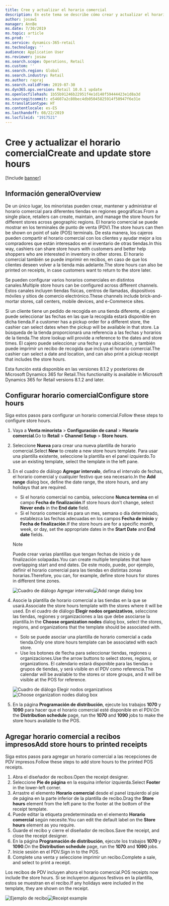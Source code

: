 ```yaml
---
title: Cree y actualizar el horario comercial
description: En este tema se describe cómo crear y actualizar el horario comercial en Retail Headquarters.
author: josaw1
manager: AnnBe
ms.date: 7/30/2019
ms.topic: article
ms.prod: ''
ms.service: dynamics-365-retail
ms.technology: ''
audience: Application User
ms.reviewer: josaw
ms.search.scope: Operations, Retail
ms.custom: ''
ms.search.region: Global
ms.search.industry: Retail
ms.author: rapraj
ms.search.validFrom: 2019-07-30
ms.dyn365.ops.version: Retail 10.0.1 update
ms.openlocfilehash: 1b55b91246b22951f4e1d148f59444423e1d8a3d
ms.sourcegitcommit: e54607a2c80bec4db05045825914f50947f6e31e
ms.translationtype: HT
ms.contentlocale: es-ES
ms.lasthandoff: 08/22/2019
ms.locfileid: "1917521"
---
```

# <a name="create-and-update-store-hours"></a><span data-ttu-id="b8428-103">Cree y actualizar el horario comercial</span><span class="sxs-lookup"><span data-stu-id="b8428-103">Create and update store hours</span></span>

[!include [banner](../../includes/banner.md)]

## <a name="overview"></a><span data-ttu-id="b8428-104">Información general</span><span class="sxs-lookup"><span data-stu-id="b8428-104">Overview</span></span>

<span data-ttu-id="b8428-105">De un único lugar, los minoristas pueden crear, mantener y administrar el horario comercial para diferentes tiendas en regiones geográficas.</span><span class="sxs-lookup"><span data-stu-id="b8428-105">From a single place, retailers can create, maintain, and manage the store hours for different stores across geographic regions.</span></span> <span data-ttu-id="b8428-106">El horario comercial se puede mostrar en los terminales de punto de venta (PDV).</span><span class="sxs-lookup"><span data-stu-id="b8428-106">The store hours can then be shown on point of sale (POS) terminals.</span></span> <span data-ttu-id="b8428-107">De esta manera, los cajeros pueden compartir el horario comercial con los clientes y ayudar mejor a los compradores que están interesados en el inventario de otras tiendas.</span><span class="sxs-lookup"><span data-stu-id="b8428-107">In this way, cashiers can share store hours with customers and better help shoppers who are interested in inventory in other stores.</span></span> <span data-ttu-id="b8428-108">El horario comercial también se puede imprimir en recibos, en caso de que los clientes deseen volver a la tienda más adelante.</span><span class="sxs-lookup"><span data-stu-id="b8428-108">The store hours can also be printed on receipts, in case customers want to return to the store later.</span></span>

<span data-ttu-id="b8428-109">Se pueden configurar varios horarios comerciales en distintos canales.</span><span class="sxs-lookup"><span data-stu-id="b8428-109">Multiple store hours can be configured across different channels.</span></span> <span data-ttu-id="b8428-110">Estos canales incluyen tiendas físicas, centros de llamadas, dispositivos móviles y sitios de comercio electrónico.</span><span class="sxs-lookup"><span data-stu-id="b8428-110">These channels include brick-and-mortar stores, call centers, mobile devices, and e-Commerce sites.</span></span>

<span data-ttu-id="b8428-111">Si un cliente tiene un pedido de recogida en una tienda diferente, el cajero puede seleccionar las fechas en las que la recogida estará disponible en dicha tienda.</span><span class="sxs-lookup"><span data-stu-id="b8428-111">If a customer has a pickup order for a different store, the cashier can select dates when the pickup will be available in that store.</span></span> <span data-ttu-id="b8428-112">La búsqueda de la tienda proporcionará una referencia a las fechas y horarios de la tienda.</span><span class="sxs-lookup"><span data-stu-id="b8428-112">The store lookup will provide a reference to the dates and store times.</span></span> <span data-ttu-id="b8428-113">El cajero puede seleccionar una fecha y una ubicación, y también puede imprimir un recibo de recogida que incluya el horario comercial.</span><span class="sxs-lookup"><span data-stu-id="b8428-113">The cashier can select a date and location, and can also print a pickup receipt that includes the store hours.</span></span>

<span data-ttu-id="b8428-114">Esta función está disponible en las versiones 8.1.2 y posteriores de Microsoft Dynamics 365 for Retail.</span><span class="sxs-lookup"><span data-stu-id="b8428-114">This functionality is available in Microsoft Dynamics 365 for Retail versions 8.1.2 and later.</span></span>

## <a name="configure-store-hours"></a><span data-ttu-id="b8428-115">Configurar horario comercial</span><span class="sxs-lookup"><span data-stu-id="b8428-115">Configure store hours</span></span>

<span data-ttu-id="b8428-116">Siga estos pasos para configurar un horario comercial.</span><span class="sxs-lookup"><span data-stu-id="b8428-116">Follow these steps to configure store hours.</span></span>

1. <span data-ttu-id="b8428-117">Vaya a **Venta minorista** \> **Configuración de canal** \> **Horario comercial**.</span><span class="sxs-lookup"><span data-stu-id="b8428-117">Go to **Retail** \> **Channel Setup** \> **Store hours**.</span></span>
2. <span data-ttu-id="b8428-118">Seleccione **Nueva** para crear una nueva plantilla de horario comercial.</span><span class="sxs-lookup"><span data-stu-id="b8428-118">Select **New** to create a new store hours template.</span></span> <span data-ttu-id="b8428-119">Para usar una plantilla existente, seleccione la plantilla en el panel izquierdo.</span><span class="sxs-lookup"><span data-stu-id="b8428-119">To use an existing template, select the template in the left pane.</span></span>
3. <span data-ttu-id="b8428-120">En el cuadro de diálogo **Agregar intervalo**, defina el intervalo de fechas, el horario comercial y cualquier festivo que sea necesario.</span><span class="sxs-lookup"><span data-stu-id="b8428-120">In the **Add range** dialog box, define the date range, the store hours, and any holidays that are required.</span></span>

    - <span data-ttu-id="b8428-121">Si el horario comercial no cambia, seleccione **Nunca termina** en el campo **Fecha de finalización**.</span><span class="sxs-lookup"><span data-stu-id="b8428-121">If store hours don't change, select **Never ends** in the **End date** field.</span></span>
    - <span data-ttu-id="b8428-122">Si el horario comercial es para un mes, semana o día determinado, establezca las fechas adecuadas en los campos **Fecha de inicio** y **Fecha de finalización**.</span><span class="sxs-lookup"><span data-stu-id="b8428-122">If the store hours are for a specific month, week, or day, set the appropriate dates in the **Start Date** and **End date** fields.</span></span>

    > [!NOTE]
    > <span data-ttu-id="b8428-123">Puede crear varias plantillas que tengan fechas de inicio y de finalización solapadas.</span><span class="sxs-lookup"><span data-stu-id="b8428-123">You can create multiple templates that have overlapping start and end dates.</span></span> <span data-ttu-id="b8428-124">De este modo, puede, por ejemplo, definir el horario comercial para las tiendas en distintas zonas horarias.</span><span class="sxs-lookup"><span data-stu-id="b8428-124">Therefore, you can, for example, define store hours for stores in different time zones.</span></span>

    <span data-ttu-id="b8428-125">![Cuadro de diálogo Agregar intervalo](../dev-itpro/media/Storehours1.png "Cuadro de diálogo Agregar intervalo")</span><span class="sxs-lookup"><span data-stu-id="b8428-125">![Add range dialog box](../dev-itpro/media/Storehours1.png "Add range dialog box")</span></span>

4. <span data-ttu-id="b8428-126">Asocie la plantilla de horario comercial a las tiendas en la que se usará.</span><span class="sxs-lookup"><span data-stu-id="b8428-126">Associate the store hours template with the stores where it will be used.</span></span> <span data-ttu-id="b8428-127">En el cuadro de diálogo **Elegir nodos organizativos**, seleccione las tiendas, regiones y organizaciones a las que debe asociarse la plantilla.</span><span class="sxs-lookup"><span data-stu-id="b8428-127">In the **Choose organization nodes** dialog box, select the stores, regions, and organizations that the template should be associated with.</span></span>

    - <span data-ttu-id="b8428-128">Solo se puede asociar una plantilla de horario comercial a cada tienda.</span><span class="sxs-lookup"><span data-stu-id="b8428-128">Only one store hours template can be associated with each store.</span></span>
    - <span data-ttu-id="b8428-129">Use los botones de flecha para seleccionar tiendas, regiones u organizaciones.</span><span class="sxs-lookup"><span data-stu-id="b8428-129">Use the arrow buttons to select stores, regions, or organizations.</span></span> <span data-ttu-id="b8428-130">El calendario estará disponible para las tiendas o grupos de tiendas, y será visible en el PDV como referencia.</span><span class="sxs-lookup"><span data-stu-id="b8428-130">The calendar will be available to the stores or store groups, and it will be visible at the POS for reference.</span></span>

    <span data-ttu-id="b8428-131">![Cuadro de diálogo Elegir nodos organizativos](../dev-itpro/media/Storehours2.png "Cuadro de diálogo Elegir nodos organizativos")</span><span class="sxs-lookup"><span data-stu-id="b8428-131">![Choose organization nodes dialog box](../dev-itpro/media/Storehours2.png "Choose organization nodes dialog box")</span></span>

5. <span data-ttu-id="b8428-132">En la página **Programación de distribución**, ejecute los trabajos **1070** y **1090** para hacer que el horario comercial esté disponible en el PDV.</span><span class="sxs-lookup"><span data-stu-id="b8428-132">On the **Distribution schedule** page, run the **1070** and **1090** jobs to make the store hours available to the POS.</span></span>

## <a name="add-store-hours-to-printed-receipts"></a><span data-ttu-id="b8428-133">Agregar horario comercial a recibos impresos</span><span class="sxs-lookup"><span data-stu-id="b8428-133">Add store hours to printed receipts</span></span>

<span data-ttu-id="b8428-134">Siga estos pasos para agregar un horario comercial a las recepciones de PDV impresos.</span><span class="sxs-lookup"><span data-stu-id="b8428-134">Follow these steps to add store hours to the printed POS receipts.</span></span>

1. <span data-ttu-id="b8428-135">Abra el diseñador de recibos.</span><span class="sxs-lookup"><span data-stu-id="b8428-135">Open the receipt designer.</span></span>
2. <span data-ttu-id="b8428-136">Seleccione **Pie de página** en la esquina inferior izquierda.</span><span class="sxs-lookup"><span data-stu-id="b8428-136">Select **Footer** in the lower-left corner.</span></span>
3. <span data-ttu-id="b8428-137">Arrastre el elemento **Horario comercial** desde el panel izquierdo al pie de página en la parte inferior de la plantilla de recibo.</span><span class="sxs-lookup"><span data-stu-id="b8428-137">Drag the **Store hours** element from the left pane to the footer at the bottom of the receipt template.</span></span>
4. <span data-ttu-id="b8428-138">Puede editar la etiqueta predeterminada en el elemento **Horario comercial** según necesite.</span><span class="sxs-lookup"><span data-stu-id="b8428-138">You can edit the default label on the **Store hours** element as you require.</span></span>
5. <span data-ttu-id="b8428-139">Guarde el recibo y cierre el diseñador de recibos.</span><span class="sxs-lookup"><span data-stu-id="b8428-139">Save the receipt, and close the receipt designer.</span></span>
6. <span data-ttu-id="b8428-140">En la página **Programación de distribución**, ejecute los trabajos **1070** y **1090**.</span><span class="sxs-lookup"><span data-stu-id="b8428-140">On the **Distribution schedule** page, run the **1070** and **1090** jobs.</span></span>
7. <span data-ttu-id="b8428-141">Inicie sesión en el PDV.</span><span class="sxs-lookup"><span data-stu-id="b8428-141">Sign in to the POS.</span></span>
8. <span data-ttu-id="b8428-142">Complete una venta y seleccione imprimir un recibo.</span><span class="sxs-lookup"><span data-stu-id="b8428-142">Complete a sale, and select to print a receipt.</span></span>

<span data-ttu-id="b8428-143">Los recibos de PDV incluyen ahora el horario comercial.</span><span class="sxs-lookup"><span data-stu-id="b8428-143">POS receipts now include the store hours.</span></span> <span data-ttu-id="b8428-144">Si se incluyeron algunos festivos en la plantilla, estos se muestran en el recibo.</span><span class="sxs-lookup"><span data-stu-id="b8428-144">If any holidays were included in the template, they are shown on the receipt.</span></span>

<span data-ttu-id="b8428-145">![Ejemplo de recibo](../dev-itpro/media/Storehours3.png "Ejemplo de recibo")</span><span class="sxs-lookup"><span data-stu-id="b8428-145">![Receipt example](../dev-itpro/media/Storehours3.png "Receipt example")</span></span>
